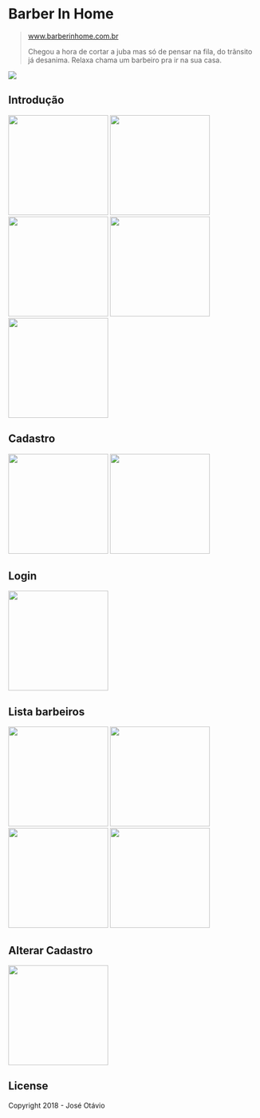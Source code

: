 # Barber In Home
> <p><a href="http://barberinhome.com.br" >www.barberinhome.com.br</a></p>
> Chegou a hora de cortar a juba mas só de pensar na fila, do trãnsito já desanima. Relaxa chama um barbeiro pra ir na sua casa.



<img src="https://user-images.githubusercontent.com/32207134/41182748-66bfdeda-6b4d-11e8-812c-980691c8e4ad.jpg">


## Introdução
<p>
  <img width="200"  src="https://user-images.githubusercontent.com/32207134/41182322-7fbe69bc-6b4b-11e8-824a-4691159cd4b9.png">
  <img width="200"  src="https://user-images.githubusercontent.com/32207134/41182324-7fdd4d14-6b4b-11e8-901c-92cfaf9e0666.png">
  <img width="200"  src="https://user-images.githubusercontent.com/32207134/41182309-7e261122-6b4b-11e8-9a24-71af7b5a3091.png">
  <img width="200"  src="https://user-images.githubusercontent.com/32207134/41182310-7e459952-6b4b-11e8-91d5-7a0cc4bb6422.png">
  <img width="200"  src="https://user-images.githubusercontent.com/32207134/41182311-7e632c24-6b4b-11e8-80a4-21d0dc01d554.png">  
</p>


## Cadastro
<p>
  <img width="200"  src="https://user-images.githubusercontent.com/32207134/41182313-7e9d9be8-6b4b-11e8-9f4a-c8b5c6a516a7.png">
  <img width="200"  src="https://user-images.githubusercontent.com/32207134/41182314-7eb9a450-6b4b-11e8-90bb-970de524b06d.png">
</p>

## Login
<p>
  <img width="200"  src="https://user-images.githubusercontent.com/32207134/41182315-7ed46bdc-6b4b-11e8-924a-845190cffa60.png">
</p>

## Lista barbeiros
<p>
  <img width="200"  src="https://user-images.githubusercontent.com/32207134/41182316-7ef26c7c-6b4b-11e8-8556-b903081dd39d.png">
  <img width="200"  src="https://user-images.githubusercontent.com/32207134/41182317-7f112914-6b4b-11e8-8a9f-654d9b8268fb.png">
  <img width="200"  src="https://user-images.githubusercontent.com/32207134/41182318-7f2f3ada-6b4b-11e8-809a-c43c4a61ac99.png">
  <img width="200"  src="https://user-images.githubusercontent.com/32207134/41182319-7f4c4f30-6b4b-11e8-95b0-7cab69dc3c26.png">
</p>

## Alterar Cadastro
<p>
  <img width="200"  src="https://user-images.githubusercontent.com/32207134/41182320-7f8640a0-6b4b-11e8-8a0b-30f74b26bacd.png">
</p>


## License
Copyright 2018 - José Otávio
